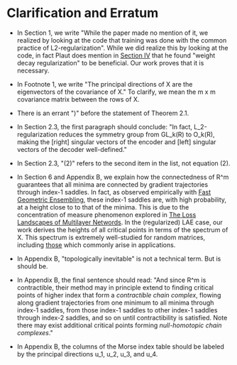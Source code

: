 # Clarification and Erratum

- In Section 1, we write "While the paper made no mention of it,
we realized by looking at the code that training was done with the
common practice of L2-regularization". While we did realize this by
looking at the code, in fact Plaut does mention in [Section IV](https://arxiv.org/abs/1804.10253) that
he found "weight decay regularization" to be beneficial. Our work
proves that it is necessary.

- In Footnote 1, we write "The principal directions of X are
the eigenvectors of the covariance of X." To clarify, we mean
the m x m covariance matrix between the rows of X.

- There is an errant ")" before the statement of Theorem 2.1.

- In Section 2.3, the first paragraph should conclude: "In fact,
L_2-regularization reduces the symmetry group from GL_k(R) to
O_k(R), making the [right] singular vectors of the encoder and
[left] singular vectors of the decoder well-defined."

- In Section 2.3, "(2)" refers to the second item in the list,
not equation (2).

- In Section 6 and Appendix B, we explain how the connectedness
of R^m guarantees that all minima are connected by gradient trajectories
through index-1 saddles. In fact, as observed empirically with [Fast Geometric Ensembling](https://arxiv.org/pdf/1802.10026.pdf),
these index-1 saddles are, with high probability, at a height close to
to that of the minima. This is due to the concentration of measure
phenomenon explored in [The Loss Landscapes of Multilayer Networds](https://arxiv.org/abs/1412.0233). In the (regularized) LAE case, our work derives the heights of all critical points in terms of the spectrum of X.
This spectrum is extremely well-studied for random matrices, including [those](https://arxiv.org/abs/cond-mat/9709283)
which commonly arise in applications.

- In Appendix B, "topologically inevitable" is not a technical term.
But is should be.

- In Appendix B, the final sentence should read: "And since R^m is
contractible, their method may in principle extend to finding
critical points of higher index that form a *contractible chain
complex*, flowing along gradient trajectories from one minimum
to all minima through index-1 saddles, from those index-1 saddles
to other index-1 saddles through index-2 saddles, and so on until
contractibility is satisfied. Note there may exist additional
critical points forming *null-homotopic chain complexes*."

- In Appendix B, the columns of the Morse index table should be labeled by the principal directions u_1, u_2, u_3, and u_4.
